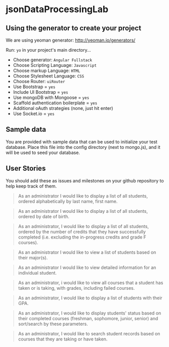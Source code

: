 # jsonDataProcessingLab

## Using the generator to create your project
We are using yeoman generator: http://yeoman.io/generators/

Run: ``yo`` in your project's main directory...
- Choose generator: ``Angular Fullstack``
- Choose Scripting Language: ``Javascript``
- Choose markup Language: ``HTML``
- Choose Stylesheet Language: ``CSS``
- Choose Router: ``uiRouter``
- Use Bootstrap = ``yes``
- Include UI Bootstrap = ``yes``
- Use mongoDB with Mongoose = ``yes``
- Scaffold authentication boilerplate = ``yes``
- Additional oAuth strategies (none, just hit enter)
- Use Socket.io = ``yes``

## Sample data
You are provided with sample data that can be used to initialize your test database. Place this file into the config directory (next to mongo.js), and it will be used to seed your database.

## User Stories
You should add these as issues and milestones on your github repository to help keep track of them.

> As an administrator I would like to display a list of all students, ordered alphabetically by last name, first name.

> As an administrator I would like to display a list of all students, ordered by date of birth.

> As an administrator, I would like to display a list of all students, ordered by the number of credits that they have successfully completed (i.e. excluding the in-progress credits and grade F courses). 

> As an administrator I would like to view a list of students based on their major(s).

> As an administrator I would like to view detailed information for an individual student. 

> As an administrator, i would like to view all courses that a student has taken or is taking, with grades, including failed courses.

> As an administrator, I would like to display a list of students with their GPA. 

> As an administrator, I would like to display students' status based on their completed courses (freshman, sophomore, junior, senior) and sort/search by these parameters. 

> As an administrator, I would like to search student records based on courses that they are taking or have taken. 



